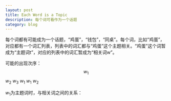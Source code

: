 ```yaml
---
layout: post
title: Each Word is a Topic
description: 每个词可看作为一个话题
category: blog 
---
```


每个词都有可能成为一个话题，“鸡蛋”，“钱包”，“同桌”。每个词，比如“鸡蛋”，对应都有一个词汇列表，列表中的词汇都与“鸡蛋”这个主题相关。“鸡蛋”这个词暂成为“主题词t”，对应的列表中的词汇暂成为“相关词w”。

可能的出现次序：$$w_1$$  $w_2$ $w_3$ $w_1$ $w_1$   $w_2$

$w_1$为主题词时，与相关词之间的关系：






